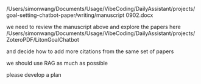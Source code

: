 
/Users/simonwang/Documents/Usage/VibeCoding/DailyAssistant/projects/goal-setting-chatbot-paper/writing/manuscript 0902.docx


we need to review the manuscript above and explore the papers here /Users/simonwang/Documents/Usage/VibeCoding/DailyAssistant/projects/ZoteroPDF/LitonGoalChatbot 

and decide how to add more citations from the same set of papers 

we should use RAG as much as possible 

please develop a plan

